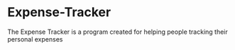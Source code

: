 # Expense-Tracker
The Expense Tracker is a program created for helping people tracking their personal expenses
